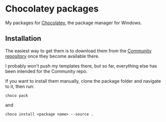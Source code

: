 # Chocolatey packages

My packages for [Chocolatey](https://chocolatey.org/), the package manager for Windows.

## Installation

The easiest way to get them is to download them from the [Community repository](https://community.chocolatey.org/packages) once they become available there.

I probably won't push my templates there, but so far, everything else has been intended for the Community repo.

If you want to install them manually, clone the package folder and navigate to it, then run:

`choco pack`

and

`choco install <package name> --source .`
